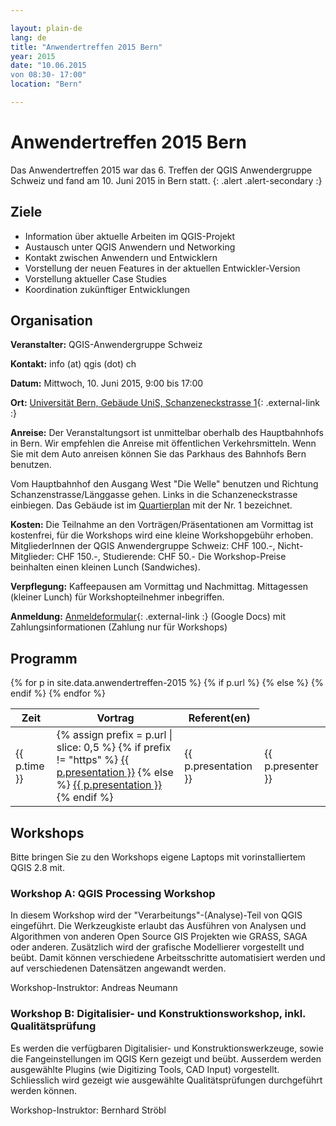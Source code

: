 ```yaml
---

layout: plain-de
lang: de
title: "Anwendertreffen 2015 Bern"
year: 2015
date: "10.06.2015
von 08:30- 17:00"
location: "Bern"

---
```


# Anwendertreffen 2015 Bern

Das Anwendertreffen 2015 war das 6. Treffen der QGIS Anwendergruppe Schweiz und fand am 10. Juni 2015 in Bern statt.
{: .alert .alert-secondary :}

## Ziele

* Information über aktuelle Arbeiten im QGIS-Projekt
* Austausch unter QGIS Anwendern und Networking
* Kontakt zwischen Anwendern und Entwicklern
* Vorstellung der neuen Features in der aktuellen Entwickler-Version
* Vorstellung aktueller Case Studies
* Koordination zukünftiger Entwicklungen

## Organisation

**Veranstalter:** QGIS-Anwendergruppe Schweiz

**Kontakt:** info (at) qgis (dot) ch

**Datum:** Mittwoch, 10. Juni 2015, 9:00 bis 17:00

**Ort:** [Universität Bern, Gebäude UniS, Schanzeneckstrasse 1](http://www.bau.unibe.ch/plaene/hgexwiunis.htm){: .external-link :}

**Anreise:** Der Veranstaltungsort ist unmittelbar oberhalb des Hauptbahnhofs in Bern. Wir empfehlen die Anreise mit öffentlichen Verkehrsmitteln. Wenn Sie mit dem Auto anreisen können Sie das Parkhaus des Bahnhofs Bern benutzen.

Vom Hauptbahnhof den Ausgang West "Die Welle" benutzen und Richtung Schanzenstrasse/Länggasse gehen. Links in die Schanzeneckstrasse einbiegen. Das Gebäude ist im [Quartierplan](http://www.bau.unibe.ch/plaene/vorlaeng_areal2.gif) mit der Nr. 1 bezeichnet.

**Kosten:** Die Teilnahme an den Vorträgen/Präsentationen am Vormittag ist kostenfrei, für die Workshops wird eine kleine Workshopgebühr erhoben. MitgliederInnen der QGIS Anwendergruppe Schweiz: CHF 100.-, Nicht-Mitglieder: CHF 150.-, Studierende: CHF 50.- Die Workshop-Preise beinhalten einen kleinen Lunch (Sandwiches).

**Verpflegung:** Kaffeepausen am Vormittag und Nachmittag. Mittagessen (kleiner Lunch) für Workshopteilnehmer inbegriffen.

**Anmeldung:**  [Anmeldeformular](https://docs.google.com/forms/d/1O5axIuC7FdFIgnm_oRagx1wPdLH08hSaU_Zb3ztw6es/viewform?usp=send_form){: .external-link :} (Google Docs) mit Zahlungsinformationen (Zahlung nur für Workshops)

## Programm

<table class="table table-striped">
  <thead>
    <tr>
      <th scope="col">Zeit</th>
      <th scope="col">Vortrag</th>
      <th scope="col">Referent(en)</th>
    </tr>
  </thead>
  <tbody>
{% for p in site.data.anwendertreffen-2015 %}
    <tr>
      <td>{{ p.time }}</td>
      {% if p.url %}
      <td>
        {% assign prefix = p.url | slice: 0,5 %}
        {% if prefix != "https" %}
        <a href="{% link {{ p.url }} %}" class="pdf-link">{{ p.presentation }}</a>
        {% else %}
        <a href="{{ p.url }}" class="external-link">{{ p.presentation }}</a>
        {% endif %}
      </td>
      {% else %}
      <td>{{ p.presentation }}</td>
      {% endif %}
      <td>{{ p.presenter }}</td>
    </tr> 
{% endfor %}
  </tbody>
</table>

## Workshops

Bitte bringen Sie zu den Workshops eigene Laptops mit vorinstalliertem QGIS 2.8 mit.

### Workshop A: QGIS Processing Workshop

In diesem Workshop wird der "Verarbeitungs"-(Analyse)-Teil von QGIS eingeführt. Die Werkzeugkiste erlaubt das Ausführen von Analysen und Algorithmen von anderen Open Source GIS Projekten wie GRASS, SAGA oder anderen. Zusätzlich wird der grafische Modellierer vorgestellt und beübt. Damit können verschiedene Arbeitsschritte automatisiert werden und auf verschiedenen Datensätzen angewandt werden.

Workshop-Instruktor: Andreas Neumann

### Workshop B: Digitalisier- und Konstruktionsworkshop, inkl. Qualitätsprüfung

Es werden die verfügbaren Digitalisier- und Konstruktionswerkzeuge, sowie die Fangeinstellungen im QGIS Kern gezeigt und beübt. Ausserdem werden ausgewählte Plugins (wie Digitizing Tools, CAD Input) vorgestellt. Schliesslich wird gezeigt wie ausgewählte Qualitätsprüfungen durchgeführt werden können.

Workshop-Instruktor: Bernhard Ströbl